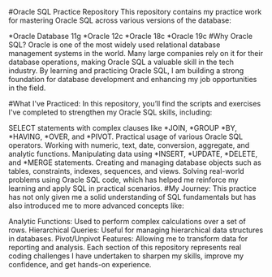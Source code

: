 #Oracle SQL Practice Repository
This repository contains my practice work for mastering Oracle SQL across various versions of the database:

*Oracle Database 11g
*Oracle 12c
*Oracle 18c
*Oracle 19c
#Why Oracle SQL?
Oracle is one of the most widely used relational database management systems in the world. Many large companies rely on it for their database operations, making Oracle SQL a valuable skill in the tech industry. By learning and practicing Oracle SQL, I am building a strong foundation for database development and enhancing my job opportunities in the field.

#What I've Practiced:
In this repository, you’ll find the scripts and exercises I've completed to strengthen my Oracle SQL skills, including:

SELECT statements with complex clauses like *JOIN, *GROUP *BY, *HAVING, *OVER, and *PIVOT.
Practical usage of various Oracle SQL operators.
Working with numeric, text, date, conversion, aggregate, and analytic functions.
Manipulating data using *INSERT, *UPDATE, *DELETE, and *MERGE statements.
Creating and managing database objects such as tables, constraints, indexes, sequences, and views.
Solving real-world problems using Oracle SQL code, which has helped me reinforce my learning and apply SQL in practical scenarios.
#My Journey:
This practice has not only given me a solid understanding of SQL fundamentals but has also introduced me to more advanced concepts like:

Analytic Functions: Used to perform complex calculations over a set of rows.
Hierarchical Queries: Useful for managing hierarchical data structures in databases.
Pivot/Unpivot Features: Allowing me to transform data for reporting and analysis.
Each section of this repository represents real coding challenges I have undertaken to sharpen my skills, improve my confidence, and get hands-on experience.

